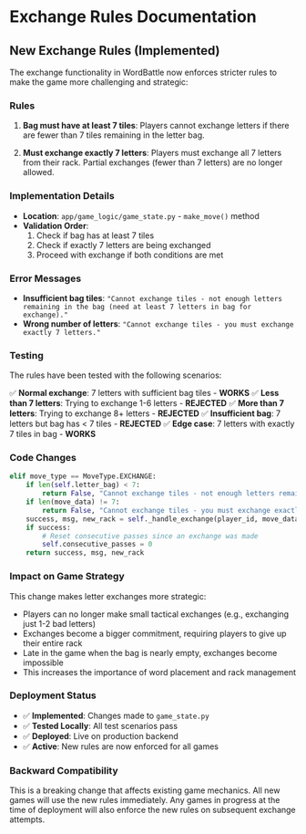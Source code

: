 # Exchange Rules Documentation

## New Exchange Rules (Implemented)

The exchange functionality in WordBattle now enforces stricter rules to make the game more challenging and strategic:

### Rules

1. **Bag must have at least 7 tiles**: Players cannot exchange letters if there are fewer than 7 tiles remaining in the letter bag.

2. **Must exchange exactly 7 letters**: Players must exchange all 7 letters from their rack. Partial exchanges (fewer than 7 letters) are no longer allowed.

### Implementation Details

- **Location**: `app/game_logic/game_state.py` - `make_move()` method
- **Validation Order**: 
  1. Check if bag has at least 7 tiles
  2. Check if exactly 7 letters are being exchanged
  3. Proceed with exchange if both conditions are met

### Error Messages

- **Insufficient bag tiles**: `"Cannot exchange tiles - not enough letters remaining in the bag (need at least 7 letters in bag for exchange)."`
- **Wrong number of letters**: `"Cannot exchange tiles - you must exchange exactly 7 letters."`

### Testing

The rules have been tested with the following scenarios:

✅ **Normal exchange**: 7 letters with sufficient bag tiles - **WORKS**
✅ **Less than 7 letters**: Trying to exchange 1-6 letters - **REJECTED**
✅ **More than 7 letters**: Trying to exchange 8+ letters - **REJECTED** 
✅ **Insufficient bag**: 7 letters but bag has < 7 tiles - **REJECTED**
✅ **Edge case**: 7 letters with exactly 7 tiles in bag - **WORKS**

### Code Changes

```python
elif move_type == MoveType.EXCHANGE:
    if len(self.letter_bag) < 7:
        return False, "Cannot exchange tiles - not enough letters remaining in the bag (need at least 7 letters in bag for exchange).", []
    if len(move_data) != 7:
        return False, "Cannot exchange tiles - you must exchange exactly 7 letters.", []
    success, msg, new_rack = self._handle_exchange(player_id, move_data)
    if success:
        # Reset consecutive passes since an exchange was made
        self.consecutive_passes = 0
    return success, msg, new_rack
```

### Impact on Game Strategy

This change makes letter exchanges more strategic:

- Players can no longer make small tactical exchanges (e.g., exchanging just 1-2 bad letters)
- Exchanges become a bigger commitment, requiring players to give up their entire rack
- Late in the game when the bag is nearly empty, exchanges become impossible
- This increases the importance of word placement and rack management

### Deployment Status

- ✅ **Implemented**: Changes made to `game_state.py`
- ✅ **Tested Locally**: All test scenarios pass
- ✅ **Deployed**: Live on production backend
- ✅ **Active**: New rules are now enforced for all games

### Backward Compatibility

This is a breaking change that affects existing game mechanics. All new games will use the new rules immediately. Any games in progress at the time of deployment will also enforce the new rules on subsequent exchange attempts. 